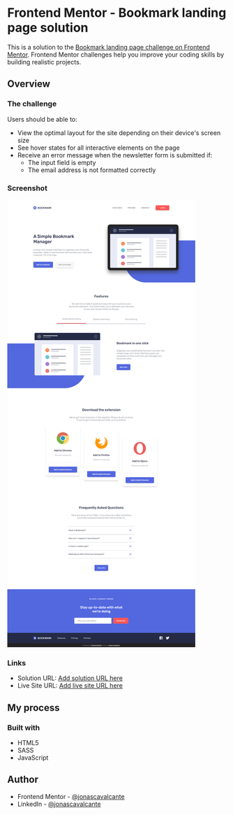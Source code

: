 # Frontend Mentor - Bookmark landing page solution

This is a solution to the [Bookmark landing page challenge on Frontend Mentor](https://www.frontendmentor.io/challenges/bookmark-landing-page-5d0b588a9edda32581d29158). Frontend Mentor challenges help you improve your coding skills by building realistic projects. 

## Overview

### The challenge

Users should be able to:

- View the optimal layout for the site depending on their device's screen size
- See hover states for all interactive elements on the page
- Receive an error message when the newsletter form is submitted if:
  - The input field is empty
  - The email address is not formatted correctly

### Screenshot

![](./design/screenshot.png)

### Links

- Solution URL: [Add solution URL here](https://github.com/jonascavalcante/bookmark-landing-page#the-challenge)
- Live Site URL: [Add live site URL here](https://jonascavalcante.github.io/bookmark-landing-page/)

## My process

### Built with

- HTML5
- SASS
- JavaScript

## Author

- Frontend Mentor - [@jonascavalcante](https://www.frontendmentor.io/profile/jonascavalcante)
- LinkedIn - [@jonascavalcante](https://www.linkedin.com/in/jonascavalcante)